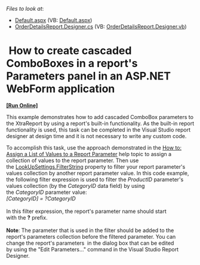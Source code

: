 <!-- default file list -->
*Files to look at*:

* [Default.aspx](./CS/T228313/Default.aspx) (VB: [Default.aspx](./VB/T228313/Default.aspx))
* [OrderDetailsReport.Designer.cs](./CS/T228313/OrderDetailsReport.Designer.cs) (VB: [OrderDetailsReport.Designer.vb](./VB/T228313/OrderDetailsReport.Designer.vb))
<!-- default file list end -->
#  How to create cascaded ComboBoxes in a report's Parameters panel in an ASP.NET WebForm application
<!-- run online -->
**[[Run Online]](https://codecentral.devexpress.com/t228313/)**
<!-- run online end -->


<p>This example demonstrates how to add cascaded ComboBox parameters to the XtraReport by using a report's built-in functionality. As the built-in report functionality is used, this task can be completed in the Visual Studio report designer at design time and it is not necessary to write any custom code. </p>
<p>To accomplish this task, use the approach demonstrated in the <a href="https://documentation.devexpress.com/#XtraReports/CustomDocument11911">How to: Assign a List of Values to a Report Parameter</a> help topic to assign a collection of values to the report parameter. Then use the <a href="https://documentation.devexpress.com/#CoreLibraries/DevExpressXtraReportsParametersLookUpSettings_FilterStringtopic">LookUpSettings.FilterString</a> property to filter your report parameter's values collection by another report parameter value. In this code example, the following filter expression is used to filter the <em>ProductID</em> parameter's values collection (by the <em>CategoryID</em> data field) by using the <em>CategoryID</em> parameter value:<br /><em>[CategoryID] = ?CategoryID</em><br /><br />In this filter expression, the report's parameter name should start with the <strong>?</strong> prefix.<br /><br /><strong>Note</strong>: The parameter that is used in the filter should be added to the report's parameters collection before the filtered parameter. You can change the report's parameters  in the dialog box that can be edited by using the "Edit Parameters..." command in the Visual Studio Report Designer.</p>

<br/>


